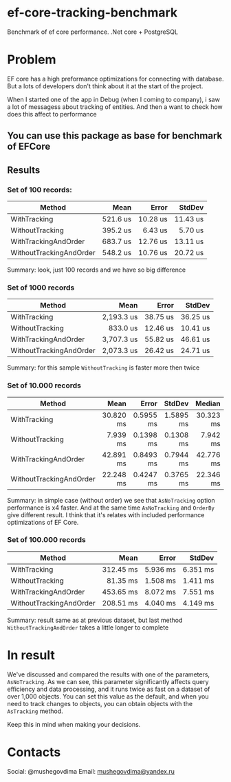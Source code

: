# ef-core-tracking-benchmark
Benchmark of ef core performance. .Net core + PostgreSQL

# Problem
EF core has a high preformance optimizations for connecting with database.
But a lots of developers don't think about it at the start of the project.

When I started one of the app in Debug (when I coming to company), i saw a lot of messagess about tracking of entities.
And then a want to check how does this affect to performance

## You can use this package as base for benchmark of EFCore

## Results

### Set of 100 records:

| Method                  | Mean     | Error    | StdDev   |
|------------------------ |---------:|---------:|---------:|
| WithTracking            | 521.6 us | 10.28 us | 11.43 us |
| WithoutTracking         | 395.2 us |  6.43 us |  5.70 us |
| WithTrackingAndOrder    | 683.7 us | 12.76 us | 13.11 us |
| WithoutTrackingAndOrder | 548.2 us | 10.76 us | 20.72 us |
Summary: look, just 100 records and we have so big difference

### Set of 1000 records

| Method                  | Mean       | Error    | StdDev   |
|------------------------ |-----------:|---------:|---------:|
| WithTracking            | 2,193.3 us | 38.75 us | 36.25 us |
| WithoutTracking         |   833.0 us | 12.46 us | 10.41 us |
| WithTrackingAndOrder    | 3,707.3 us | 55.82 us | 46.61 us |
| WithoutTrackingAndOrder | 2,073.3 us | 26.42 us | 24.71 us |
Summary: for this sample `WithoutTracking` is faster more then twice 

### Set of 10.000 records

| Method                  | Mean      | Error     | StdDev    | Median    |
|------------------------ |----------:|----------:|----------:|----------:|
| WithTracking            | 30.820 ms | 0.5955 ms | 1.5895 ms | 30.323 ms |
| WithoutTracking         |  7.939 ms | 0.1398 ms | 0.1308 ms |  7.942 ms |
| WithTrackingAndOrder    | 42.891 ms | 0.8493 ms | 0.7944 ms | 42.776 ms |
| WithoutTrackingAndOrder | 22.248 ms | 0.4247 ms | 0.3765 ms | 22.346 ms |
Summary: in simple case (without order) we see that `AsNoTracking` option performance is x4 faster. And at the same time `AsNoTracking` and `OrderBy` give different result. I think that it's relates with included performance optimizations of EF Core.

### Set of 100.000 records


| Method                  | Mean      | Error    | StdDev   |
|------------------------ |----------:|---------:|---------:|
| WithTracking            | 312.45 ms | 5.936 ms | 6.351 ms |
| WithoutTracking         |  81.35 ms | 1.508 ms | 1.411 ms |
| WithTrackingAndOrder    | 453.65 ms | 8.072 ms | 7.551 ms |
| WithoutTrackingAndOrder | 208.51 ms | 4.040 ms | 4.149 ms |
Summary: result same as at previous dataset, but last method `WithoutTrackingAndOrder` takes a little longer to complete

# In result
We've discussed and compared the results with one of the parameters, `AsNoTracking`. As we can see, this parameter significantly affects query efficiency and data processing, and it runs twice as fast on a dataset of over 1,000 objects.
You can set this value as the default, and when you need to track changes to objects, you can obtain objects with the `AsTracking` method.

Keep this in mind when making your decisions.

# Contacts
Social: @mushegovdima
Email: mushegovdima@yandex.ru